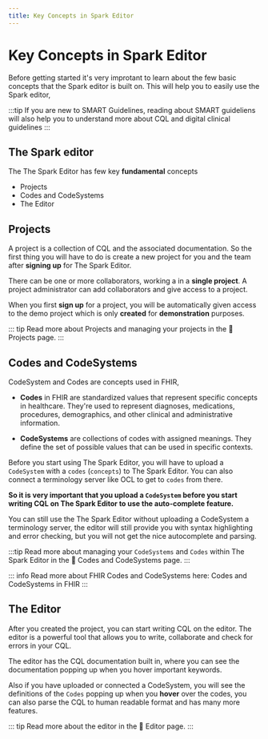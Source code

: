 ```yaml
---
title: Key Concepts in Spark Editor
---
```


# Key Concepts in Spark Editor

Before getting started it's very improtant to learn about the few basic concepts that the Spark editor is built on. This will help you to easily use the Spark editor,

:::tip
If you are new to SMART Guidelines, reading about SMART guideliens will also help you to understand more about CQL and digital clinical guidelines
:::

## The Spark editor

The The Spark Editor has few key **fundamental** concepts

- Projects
- Codes and CodeSystems
- The Editor

## Projects

A project is a collection of CQL and the associated documentation. So the first thing you will have to do is create a new project for you and the team after **signing up** for The Spark Editor.

There can be one or more collaborators, working a in a **single project**. A project administrator can add collaborators and give access to a project.

When you first **sign up** for a project, you will be automatically given access to the demo project which is only **created** for **demonstration** purposes.

::: tip
Read more about Projects and managing your projects in the :book: Projects page.
:::

## Codes and CodeSystems

CodeSystem and Codes are concepts used in FHIR,

- **Codes** in FHIR are standardized values that represent specific concepts in healthcare. They're used to represent diagnoses, medications, procedures, demographics, and other clinical and administrative information.

- **CodeSystems** are collections of codes with assigned meanings. They define the set of possible values that can be used in specific contexts.

Before you start using The Spark Editor, you will have to upload a `CodeSystem` with a `codes` (`concepts`) to The Spark Editor. You can also connect a terminology server like OCL to get to `codes` from there.

**So it is very important that you upload a `CodeSystem` before you start writing CQL on The Spark Editor to use the auto-complete feature.**

You can still use the The Spark Editor without uploading a CodeSystem a terminology server, the editor will still provide you with syntax highlighting and error checking, but you will not get the nice autocomplete and parsing.

:::tip
Read more about managing your `CodeSystems` and `Codes` within The Spark Editor in the :book: Codes and CodeSystems page.
:::

::: info
Read more about FHIR Codes and CodeSystems here: Codes and CodeSystems in FHIR
:::

## The Editor

After you created the project, you can start writing CQL on the editor. The editor is a powerful tool that allows you to write, collaborate and check for errors in your CQL.

The editor has the CQL documentation built in, where you can see the documentation popping up when you hover important keywords.

Also if you have uploaded or connected a CodeSystem, you will see the definitions of the `Codes` popping up when you **hover** over the codes, you can also parse the CQL to human readable format and has many more features.

::: tip
Read more about the editor in the :book: Editor page.
:::
